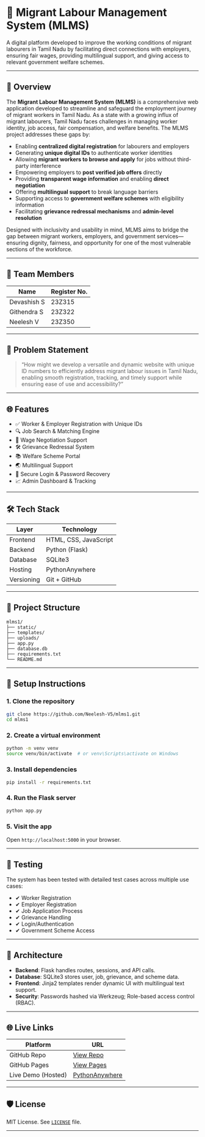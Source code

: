 # 🧳 Migrant Labour Management System (MLMS)

A digital platform developed to improve the working conditions of migrant labourers in Tamil Nadu by facilitating direct connections with employers, ensuring fair wages, providing multilingual support, and giving access to relevant government welfare schemes.

---


## 📘 Overview

The **Migrant Labour Management System (MLMS)** is a comprehensive web application developed to streamline and safeguard the employment journey of migrant workers in Tamil Nadu. As a state with a growing influx of migrant labourers, Tamil Nadu faces challenges in managing worker identity, job access, fair compensation, and welfare benefits. The MLMS project addresses these gaps by:

* Enabling **centralized digital registration** for labourers and employers
* Generating **unique digital IDs** to authenticate worker identities
* Allowing **migrant workers to browse and apply** for jobs without third-party interference
* Empowering employers to **post verified job offers** directly
* Providing **transparent wage information** and enabling **direct negotiation**
* Offering **multilingual support** to break language barriers
* Supporting access to **government welfare schemes** with eligibility information
* Facilitating **grievance redressal mechanisms** and **admin-level resolution**

Designed with inclusivity and usability in mind, MLMS aims to bridge the gap between migrant workers, employers, and government services—ensuring dignity, fairness, and opportunity for one of the most vulnerable sections of the workforce.

---

## 👥 Team Members

| Name        | Register No. |
| ----------- | ------------ |
| Devashish S | 23Z315       |
| Githendra S | 23Z322       |
| Neelesh V   | 23Z350       |

---

## 🧠 Problem Statement

> “How might we develop a versatile and dynamic website with unique ID numbers to efficiently address migrant labour issues in Tamil Nadu, enabling smooth registration, tracking, and timely support while ensuring ease of use and accessibility?”

---

## 🌐 Features

* ✅ Worker & Employer Registration with Unique IDs
* 🔍 Job Search & Matching Engine
* 💬 Wage Negotiation Support
* 🛠️ Grievance Redressal System
* 📚 Welfare Scheme Portal
* 🌏 Multilingual Support
* 🔐 Secure Login & Password Recovery
* 📈 Admin Dashboard & Tracking

---

## 🛠 Tech Stack

| Layer      | Technology            |
| ---------- | --------------------- |
| Frontend   | HTML, CSS, JavaScript |
| Backend    | Python (Flask)        |
| Database   | SQLite3               |
| Hosting    | PythonAnywhere        |
| Versioning | Git + GitHub          |

---

## 📂 Project Structure

```
mlms1/
├── static/
├── templates/
├── uploads/
├── app.py
├── database.db
├── requirements.txt
└── README.md
```

---

## 🚀 Setup Instructions

### 1. Clone the repository

```bash
git clone https://github.com/Neelesh-V5/mlms1.git
cd mlms1
```

### 2. Create a virtual environment

```bash
python -m venv venv
source venv/bin/activate  # or venv\Scripts\activate on Windows
```

### 3. Install dependencies

```bash
pip install -r requirements.txt
```

### 4. Run the Flask server

```bash
python app.py
```

### 5. Visit the app

Open `http://localhost:5000` in your browser.

---

## 🧪 Testing

The system has been tested with detailed test cases across multiple use cases:

* ✔ Worker Registration
* ✔ Employer Registration
* ✔ Job Application Process
* ✔ Grievance Handling
* ✔ Login/Authentication
* ✔ Government Scheme Access


---

## 🧩 Architecture

* **Backend**: Flask handles routes, sessions, and API calls.
* **Database**: SQLite3 stores user, job, grievance, and scheme data.
* **Frontend**: Jinja2 templates render dynamic UI with multilingual text support.
* **Security**: Passwords hashed via Werkzeug; Role-based access control (RBAC).

---

## 🌐 Live Links

| Platform           | URL                                                        |
| ------------------ | ---------------------------------------------------------- |
| GitHub Repo        | [View Repo](https://github.com/Neelesh-V5/mlms1)           |
| GitHub Pages       | [View Pages](https://neelesh-v5.github.io/mlms1/)          |
| Live Demo (Hosted) | [PythonAnywhere](https://neilthedev05.pythonanywhere.com/) |

---

## 🛡 License

MIT License. See [`LICENSE`](LICENSE) file.

---

